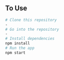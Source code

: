 ## To Use

```bash
# Clone this repository
-
# Go into the repository
-
# Install dependencies
npm install
# Run the app
npm start
```
